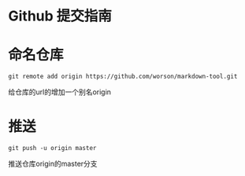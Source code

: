 # Github 提交指南

# 命名仓库
```
git remote add origin https://github.com/worson/markdown-tool.git
```
给仓库的url的增加一个别名origin

# 推送
```
git push -u origin master
```
推送仓库origin的master分支